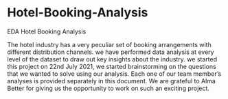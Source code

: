 # Hotel-Booking-Analysis
EDA Hotel Booking Analysis

The hotel industry has a very peculiar set of booking arrangements with different distribution channels. we have performed data analysis at every level of the dataset to draw out key insights about the industry. we started this project on 22nd July 2021, we started brainstorming on the questions that we wanted to solve using our analysis. Each one of our team member’s analyses is provided separately in this document. We are grateful to Alma Better for giving us the opportunity to work on such an exciting project.
